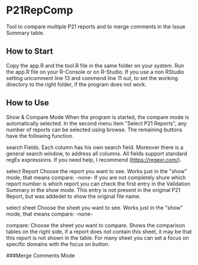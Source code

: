 # P21RepComp
Tool to compare multiple P21 reports and to merge comments in the Issue Summary table. 

## How to Start
Copy the app.R and the tool.R file in the same folder on your system. Run the app.R file on your R-Console or on R-Studio.
If you use a non RStudio setting uncomment line 13 and commend line 11 out, to set the working directory to the right folder, if 
the program does not work. 


## How to Use
Show & Compare Mode
When the program is started, the compare mode is automatically selected. In the second menu item "Select P21 Reports", any number of reports can be selected using browse. The remaining buttons have the following function.

search Fields.
Each column has his own search field. Moreover there is a general search window, to address all columns.
All fields support standard regEx expressions. If you need help, I recommend (https://regexr.com/).

select Report 
Choose the report you want to see. Works just in the "show" mode, that means compare: -none-
If you are not completely shure which report number is which report you can check the
first entry in the Validation Summary in the show mode. This entry is not present in 
the original P21 Report, but was addedet to show the original file name.

select sheet
Choose the sheet you want to see. Works just in the "show" mode, that means compare: -none-

compare:
Choose the sheet you want to compare. Shows the comparison tables on the right side,
if a report does not contain this sheet, it may be that this report is not shown in the table. For 
many sheet you can set a focus on specific domains with the focus on button.


###Merge Comments Mode